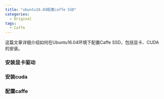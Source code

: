 ```yaml
---
title: "ubuntu16.04配置caffe SSD"
categories:
  - Original
tags:
  - Caffe
---
```


这篇文章详细介绍如何在Ubuntu16.04环境下配置Caffe SSD，包括显卡、CUDA的安装。

### 安装显卡驱动
### 安装cuda
### 配置caffe

